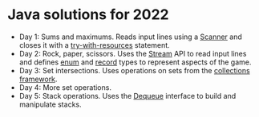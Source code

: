 # Java solutions for 2022

  * Day 1: Sums and maximums. Reads input lines using a [Scanner](https://docs.oracle.com/en/java/javase/19/docs/api/java.base/java/util/Scanner.html) and closes it with a [try-with-resources](https://docs.oracle.com/javase/tutorial/essential/exceptions/tryResourceClose.html) statement.
  * Day 2: Rock, paper, scissors. Uses the [Stream](https://docs.oracle.com/en/java/javase/19/docs/api/java.base/java/util/stream/package-summary.html) API to read input lines and defines [enum](https://docs.oracle.com/javase/tutorial/java/javaOO/enum.html) and [record](https://openjdk.org/jeps/395) types to represent aspects of the game.
  * Day 3: Set intersections. Uses operations on sets from the [collections framework](https://docs.oracle.com/javase/tutorial/collections/index.html).
  * Day 4: More set operations.
  * Day 5: Stack operations. Uses the [Dequeue](https://download.java.net/java/early_access/panama/docs/api/java.base/java/util/Deque.html) interface to build and manipulate stacks.

